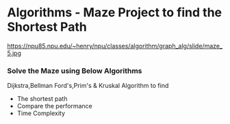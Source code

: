 # Algorithms  - Maze Project to find the Shortest Path
https://npu85.npu.edu/~henry/npu/classes/algorithm/graph_alg/slide/maze_5.jpg

### Solve the Maze using Below Algorithms
Dijkstra,Bellman Ford's,Prim's & Kruskal Algorithm to find
 - The shortest path
 - Compare the performance
 - Time Complexity



